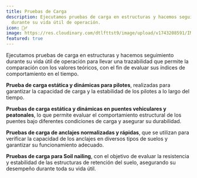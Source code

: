 ```yaml
---
title: Pruebas de Carga
description: Ejecutamos pruebas de carga en estructuras y hacemos seguimiento
  durante su vida útil de operación.
icon: 🏋️‍♂️
image: https://res.cloudinary.com/dtlfttst9/image/upload/v1743208591/IMG-20250328-WA0013_1_qw8wnt.jpg
featured: true
---
```

Ejecutamos pruebas de carga en estructuras y hacemos seguimiento durante su vida útil de operación para llevar una trazabilidad que permite la comparación con los valores teóricos, con el fin de evaluar sus índices de comportamiento en el tiempo.

**Prueba de carga estática y dinámicas para pilotes**, realizadas para garantizar la capacidad de carga y la estabilidad de los pilotes a lo largo del tiempo.

**Pruebas de carga estática y dinámicas en puentes vehiculares y peatonales**, lo que permite evaluar el comportamiento estructural de los puentes bajo diferentes condiciones de carga y asegurar su durabilidad.

**Pruebas de carga de anclajes normalizadas y rápidas**, que se utilizan para verificar la capacidad de los anclajes en diversos tipos de suelos y garantizar su funcionamiento adecuado.

**Pruebas de carga para Soil nailing**, con el objetivo de evaluar la resistencia y estabilidad de las estructuras de retención del suelo, asegurando su desempeño durante toda su vida útil.
